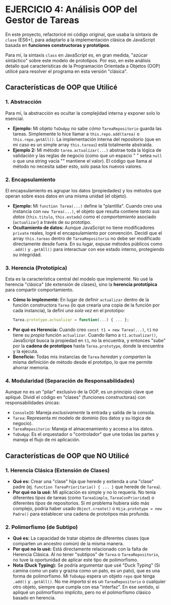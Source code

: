 # EJERCICIO 4: Análisis OOP del Gestor de Tareas

En este proyecto, refactoricé mi código original, que usaba la sintaxis de `clase` (ES6+), para adaptarlo a la implementación clásica de JavaScript basada en **funciones constructoras y prototipos**.

Para mí, la sintaxis `class` en JavaScript es, en gran medida, "azúcar sintáctico" sobre este modelo de prototipos. Por eso, en este análisis detallo qué características de la Programación Orientada a Objetos (OOP) utilicé para resolver el programa en esta versión "clásica".

## Características de OOP que Utilicé

### 1. Abstracción

Para mí, la abstracción es ocultar la complejidad interna y exponer solo lo esencial.

* **Ejemplo:** Mi objeto `ToDoApp` no sabe *cómo* `TareaRepositorio` guarda las tareas. Simplemente lo hice llamar a `this.repo.add(tarea)` o `this.repo.getAll()`. La implementación interna del repositorio (que en mi caso es un simple array `this.tareas`) está totalmente abstraída.
* **Ejemplo 2:** Mi método `tarea.actualizar(...)` abstrae toda la lógica de validación y las reglas de negocio (como que un espacio " " setea `null` o que una string vacía "" mantiene el valor). El código que llama al método no necesita saber esto, solo pasa los nuevos valores.

### 2. Encapsulamiento

El encapsulamiento es agrupar los datos (propiedades) y los métodos que operan sobre esos datos en una misma unidad (el objeto).

* **Ejemplo:** Mi `function Tarea(...)` define la "plantilla". Cuando creo una instancia con `new Tarea(...)`, el objeto que resulta contiene *tanto sus datos* (`this.titulo`, `this.estado`) como el *comportamiento* asociado (`actualizar`) a través de su prototipo.
* **Ocultamiento de datos:** Aunque JavaScript no tiene modificadores `private` reales, logré el encapsulamiento por convención. Decidí que el array `this.tareas` dentro de `TareaRepositorio` no debe ser modificado directamente desde fuera. En su lugar, expuse métodos públicos como `.add()` y `.getAll()` para interactuar con ese estado interno, protegiendo su integridad.

### 3. Herencia (Prototípica)

Esta es la característica central del modelo que implementé. No usé la herencia "clásica" (de extensión de clases), sino la **herencia prototípica** para compartir comportamiento.

* **Cómo lo implementé:** En lugar de definir `actualizar` dentro de la función constructora `Tarea` (lo que crearía una copia de la función por cada instancia), la definí *una sola vez* en el prototipo:
    ```javascript
    Tarea.prototype.actualizar = function(...) { ... };
    ```
* **Por qué es Herencia:** Cuando creo `const t1 = new Tarea(...)`, `t1` no tiene su *propia* función `actualizar`. Cuando llamo a `t1.actualizar()`, JavaScript busca la propiedad en `t1`, no la encuentra, y entonces "sube" por la **cadena de prototipos** hasta `Tarea.prototype`, donde la encuentra y la ejecuta.
* **Beneficio:** Todas mis instancias de `Tarea` *heredan* y *comparten* la misma definición de método desde el prototipo, lo que me permite ahorrar memoria.

### 4. Modularidad (Separación de Responsabilidades)

Aunque no es un "pilar" exclusivo de la OOP, es un principio clave que apliqué. Dividí el código en "clases" (funciones constructoras) con responsabilidades únicas:

* `ConsoleIO`: Maneja *exclusivamente* la entrada y salida de la consola.
* `Tarea`: Representa mi modelo de dominio (los datos y su lógica de negocio).
* `TareaRepositorio`: Maneja el almacenamiento y acceso a los datos.
* `ToDoApp`: Es el orquestador o "controlador" que une todas las partes y maneja el flujo de mi aplicación.

## Características de OOP que NO Utilicé

### 1. Herencia Clásica (Extensión de Clases)

* **Qué es:** Crear una "clase" hija que herede y extienda a una "clase" padre (ej. `function TareaPrioritaria() { ... }` que herede de `Tarea`).
* **Por qué no la usé:** Mi aplicación es simple y no lo requería. No tenía diferentes *tipos* de tareas (como `TareaSimple`, `TareaConPrioridad`) o diferentes *tipos* de repositorios. Si mi problema hubiera sido más complejo, podría haber usado `Object.create()` o `Hija.prototype = new Padre()` para establecer una cadena de prototipos más profunda.

### 2. Polimorfismo (de Subtipo)

* **Qué es:** La capacidad de tratar objetos de diferentes clases (que comparten un ancestro común) de la misma manera.
* **Por qué no lo usé:** Está directamente relacionado con la falta de Herencia Clásica. Al no tener "subtipos" de `Tarea` o `TareaRepositorio`, no tuve la oportunidad de aplicar este tipo de polimorfismo.
* **Nota (Duck Typing):** Se podría argumentar que usé "Duck Typing" (Si camina como un pato y grazna como un pato, es un pato), que es una forma de polimorfismo. Mi `ToDoApp` espera un objeto `repo` que tenga `.add()` y `.getAll()`. No me *importa* si es un `TareaRepositorio` o cualquier otro objeto, siempre que cumpla con esa "interfaz". En ese sentido, sí apliqué un polimorfismo implícito, pero no el polimorfismo clásico basado en herencia.

